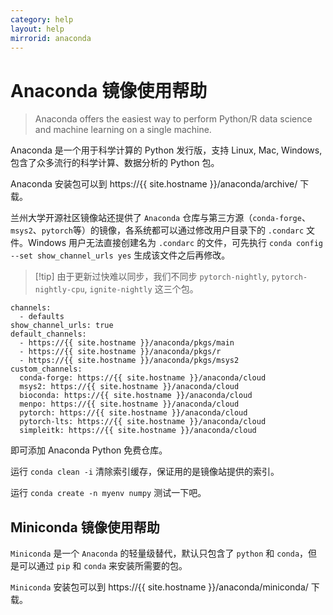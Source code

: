 ```yaml
---
category: help
layout: help
mirrorid: anaconda
---
```


# Anaconda 镜像使用帮助

> Anaconda offers the easiest way to perform Python/R data science and machine learning on a single machine.

Anaconda 是一个用于科学计算的 Python 发行版，支持 Linux, Mac, Windows, 包含了众多流行的科学计算、数据分析的 Python 包。

Anaconda 安装包可以到 https://{{ site.hostname }}/anaconda/archive/ 下载。

兰州大学开源社区镜像站还提供了 `Anaconda` 仓库与第三方源（`conda-forge`、`msys2`、`pytorch`等）的镜像，各系统都可以通过修改用户目录下的 `.condarc` 文件。Windows 用户无法直接创建名为 `.condarc` 的文件，可先执行 `conda config --set show_channel_urls yes` 生成该文件之后再修改。

> [!tip] 由于更新过快难以同步，我们不同步 `pytorch-nightly`, `pytorch-nightly-cpu`, `ignite-nightly` 这三个包。

```
channels:
  - defaults
show_channel_urls: true
default_channels:
  - https://{{ site.hostname }}/anaconda/pkgs/main
  - https://{{ site.hostname }}/anaconda/pkgs/r
  - https://{{ site.hostname }}/anaconda/pkgs/msys2
custom_channels:
  conda-forge: https://{{ site.hostname }}/anaconda/cloud
  msys2: https://{{ site.hostname }}/anaconda/cloud
  bioconda: https://{{ site.hostname }}/anaconda/cloud
  menpo: https://{{ site.hostname }}/anaconda/cloud
  pytorch: https://{{ site.hostname }}/anaconda/cloud
  pytorch-lts: https://{{ site.hostname }}/anaconda/cloud
  simpleitk: https://{{ site.hostname }}/anaconda/cloud
```

即可添加 Anaconda Python 免费仓库。

运行 `conda clean -i` 清除索引缓存，保证用的是镜像站提供的索引。

运行 `conda create -n myenv numpy` 测试一下吧。

## Miniconda 镜像使用帮助

`Miniconda` 是一个 `Anaconda` 的轻量级替代，默认只包含了 `python` 和 `conda`，但是可以通过 `pip` 和 `conda` 来安装所需要的包。

`Miniconda` 安装包可以到 https://{{ site.hostname }}/anaconda/miniconda/ 下载。